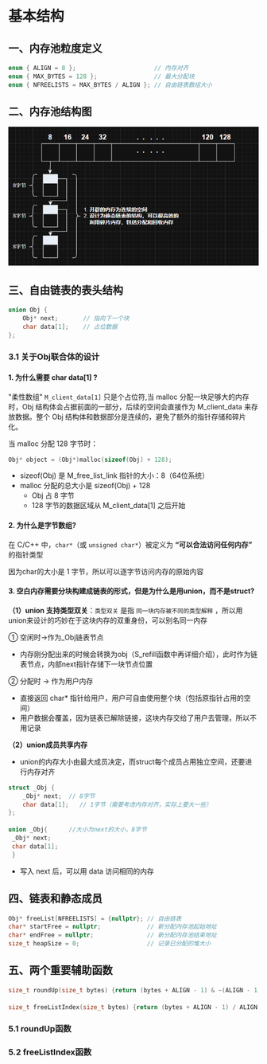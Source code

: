 # 基本结构
## 一、内存池粒度定义
```cpp
enum { ALIGN = 8 };                      // 内存对齐
enum { MAX_BYTES = 128 };                // 最大分配块
enum { NFREELISTS = MAX_BYTES / ALIGN }; // 自由链表数组大小
```
## 二、内存池结构图
![pool.png](res/pool.png)
## 三、自由链表的表头结构
```cpp
union Obj {
    Obj* next;       // 指向下一个块
    char data[1];    // 占位数据
};
```
### 3.1 关于Obj联合体的设计
#### 1. 为什么需要 char data[1] ?
"柔性数组" `M_client_data[1]` 只是个占位符,当 malloc 分配一块足够大的内存时，Obj 结构体会占据前面的一部分，后续的空间会直接作为 M_client_data 来存放数据。整个 Obj 结构体和数据部分是连续的，避免了额外的指针存储和碎片化。

当 malloc 分配 128 字节时：
```cpp
Obj* object = (Obj*)malloc(sizeof(Obj) + 128);
```
* sizeof(Obj) 是 M_free_list_link 指针的大小：8（64位系统）
* malloc 分配的总大小是 sizeof(Obj) + 128
    * Obj 占 8 字节
    * 128 字节的数据区域从 M_client_data[1] 之后开始

#### 2. 为什么是字节数组?
在 C/C++ 中，`char*`（或 `unsigned char*`）被定义为 **“可以合法访问任何内存”** 的指针类型

因为char的大小是 1 字节，所以可以逐字节访问内存的原始内容

#### 3. 空白内存需要分块构建成链表的形式，但是为什么是用union，而不是struct?
**（1）union 支持类型双关**：`类型双关` 是指 `同一块内存被不同的类型解释` ，所以用union来设计的巧妙在于这块内存的双重身份，可以别名同一内存

 ① 空闲时→作为_Obj链表节点

* 内存刚分配出来的时候会转换为obj（S_refill函数中再详细介绍），此时作为链表节点，内部next指针存储下一块节点位置

② 分配时 → 作为用户内存

* 直接返回 char* 指针给用户，用户可自由使用整个块（包括原指针占用的空间）
* 用户数据会覆盖，因为链表已解除链接，这块内存交给了用户去管理，所以不用记录
  
**（2）union成员共享内存**
* union的内存大小由最大成员决定，而struct每个成员占用独立空间，还要进行内存对齐
```cpp
struct _Obj { 
    _Obj* next;  // 8字节
    char data[1];   // 1字节（需要考虑内存对齐，实际上要大一些）
};

union _Obj{      //大小为next的大小，8字节
 _Obj* next; 
 char data[1]; 
 } 
```
* 写入 next 后，可以用 data 访问相同的内存
## 四、链表和静态成员
```cpp
Obj* freeList[NFREELISTS] = {nullptr}; // 自由链表
char* startFree = nullptr;             // 新分配内存池起始地址
char* endFree = nullptr;               // 新分配内存池结束地址
size_t heapSize = 0;                   // 记录已分配的堆大小
```

## 五、两个重要辅助函数
```cpp
size_t roundUp(size_t bytes) {return (bytes + ALIGN - 1) & ~(ALIGN - 1);}

size_t freeListIndex(size_t bytes) {return (bytes + ALIGN - 1) / ALIGN - 1;}   
```
### 5.1 roundUp函数
    
### 5.2 freeListIndex函数